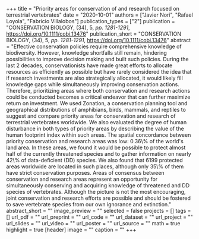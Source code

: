 +++
title = "Priority areas for conservation of and research focused on terrestrial vertebrates"
date = "2020-10-01"
authors = ["Javier Nori", "Rafael Loyola", "Fabricio Villalobos"]
publication_types = ["2"]
publication = "CONSERVATION BIOLOGY, (34), 5, _pp. 1281-1291_, https://doi.org/10.1111/cobi.13476"
publication_short = "CONSERVATION BIOLOGY, (34), 5, _pp. 1281-1291_, https://doi.org/10.1111/cobi.13476"
abstract = "Effective conservation policies require comprehensive knowledge of biodiversity. However, knowledge shortfalls still remain, hindering possibilities to improve decision making and built such policies. During the last 2 decades, conservationists have made great efforts to allocate resources as efficiently as possible but have rarely considered the idea that if research investments are also strategically allocated, it would likely fill knowledge gaps while simultaneously improving conservation actions. Therefore, prioritizing areas where both conservation and research actions could be conducted becomes a critical endeavor that can further maximize return on investment. We used Zonation, a conservation planning tool and geographical distributions of amphibians, birds, mammals, and reptiles to suggest and compare priority areas for conservation and research of terrestrial vertebrates worldwide. We also evaluated the degree of human disturbance in both types of priority areas by describing the value of the human footprint index within such areas. The spatial concordance between priority conservation and research areas was low: 0.36\\% of the world's land area. In these areas, we found it would be possible to protect almost half of the currently threatened species and to gather information on nearly 42\\% of data-deficient (DD) species. We also found that 6199 protected areas worldwide are located in such places, although only 35\\% of them have strict conservation purposes. Areas of consensus between conservation and research areas represent an opportunity for simultaneously conserving and acquiring knowledge of threatened and DD species of vertebrates. Although the picture is not the most encouraging, joint conservation and research efforts are possible and should be fostered to save vertebrate species from our own ignorance and extinction."
abstract_short = ""
image_preview = ""
selected = false
projects = []
tags = []
url_pdf = ""
url_preprint = ""
url_code = ""
url_dataset = ""
url_project = ""
url_slides = ""
url_video = ""
url_poster = ""
url_source = ""
math = true
highlight = true
[header]
image = ""
caption = ""
+++
